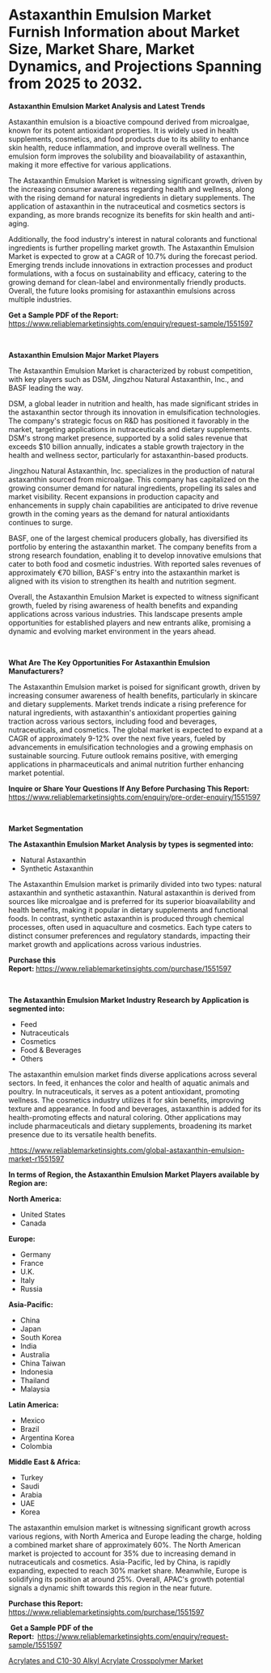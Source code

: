 <p><h1>Astaxanthin Emulsion Market Furnish Information about Market Size, Market Share, Market Dynamics, and Projections Spanning from 2025 to 2032.</h1></p><p><strong>Astaxanthin Emulsion Market Analysis and Latest Trends</strong></p>
<p><p>Astaxanthin emulsion is a bioactive compound derived from microalgae, known for its potent antioxidant properties. It is widely used in health supplements, cosmetics, and food products due to its ability to enhance skin health, reduce inflammation, and improve overall wellness. The emulsion form improves the solubility and bioavailability of astaxanthin, making it more effective for various applications. </p><p>The Astaxanthin Emulsion Market is witnessing significant growth, driven by the increasing consumer awareness regarding health and wellness, along with the rising demand for natural ingredients in dietary supplements. The application of astaxanthin in the nutraceutical and cosmetics sectors is expanding, as more brands recognize its benefits for skin health and anti-aging.</p><p>Additionally, the food industry's interest in natural colorants and functional ingredients is further propelling market growth. The Astaxanthin Emulsion Market is expected to grow at a CAGR of 10.7% during the forecast period. Emerging trends include innovations in extraction processes and product formulations, with a focus on sustainability and efficacy, catering to the growing demand for clean-label and environmentally friendly products. Overall, the future looks promising for astaxanthin emulsions across multiple industries.</p></p>
<p><strong>Get a Sample PDF of the Report:&nbsp;</strong> <a href="https://www.reliablemarketinsights.com/enquiry/request-sample/1551597?utm_campaign=3033&utm_medium=2&utm_source=Github&utm_content=ia&utm_term=02042025&utm_id=astaxanthin-emulsion">https://www.reliablemarketinsights.com/enquiry/request-sample/1551597</a></p>
<p>&nbsp;</p>
<p><strong>Astaxanthin Emulsion Major Market Players</strong></p>
<p><p>The Astaxanthin Emulsion Market is characterized by robust competition, with key players such as DSM, Jingzhou Natural Astaxanthin, Inc., and BASF leading the way. </p><p>DSM, a global leader in nutrition and health, has made significant strides in the astaxanthin sector through its innovation in emulsification technologies. The company's strategic focus on R&D has positioned it favorably in the market, targeting applications in nutraceuticals and dietary supplements. DSM's strong market presence, supported by a solid sales revenue that exceeds $10 billion annually, indicates a stable growth trajectory in the health and wellness sector, particularly for astaxanthin-based products.</p><p>Jingzhou Natural Astaxanthin, Inc. specializes in the production of natural astaxanthin sourced from microalgae. This company has capitalized on the growing consumer demand for natural ingredients, propelling its sales and market visibility. Recent expansions in production capacity and enhancements in supply chain capabilities are anticipated to drive revenue growth in the coming years as the demand for natural antioxidants continues to surge.</p><p>BASF, one of the largest chemical producers globally, has diversified its portfolio by entering the astaxanthin market. The company benefits from a strong research foundation, enabling it to develop innovative emulsions that cater to both food and cosmetic industries. With reported sales revenues of approximately €70 billion, BASF's entry into the astaxanthin market is aligned with its vision to strengthen its health and nutrition segment.</p><p>Overall, the Astaxanthin Emulsion Market is expected to witness significant growth, fueled by rising awareness of health benefits and expanding applications across various industries. This landscape presents ample opportunities for established players and new entrants alike, promising a dynamic and evolving market environment in the years ahead.</p></p>
<p>&nbsp;</p>
<p><strong>What Are The Key Opportunities For Astaxanthin Emulsion Manufacturers?</strong></p>
<p><p>The Astaxanthin Emulsion market is poised for significant growth, driven by increasing consumer awareness of health benefits, particularly in skincare and dietary supplements. Market trends indicate a rising preference for natural ingredients, with astaxanthin's antioxidant properties gaining traction across various sectors, including food and beverages, nutraceuticals, and cosmetics. The global market is expected to expand at a CAGR of approximately 9-12% over the next five years, fueled by advancements in emulsification technologies and a growing emphasis on sustainable sourcing. Future outlook remains positive, with emerging applications in pharmaceuticals and animal nutrition further enhancing market potential.</p></p>
<p><strong>Inquire or Share Your Questions If Any Before Purchasing This Report:</strong> <a href="https://www.reliablemarketinsights.com/enquiry/pre-order-enquiry/1551597?utm_campaign=3033&utm_medium=2&utm_source=Github&utm_content=ia&utm_term=02042025&utm_id=astaxanthin-emulsion">https://www.reliablemarketinsights.com/enquiry/pre-order-enquiry/1551597</a></p>
<p>&nbsp;</p>
<p><strong>Market Segmentation</strong></p>
<p><strong>The Astaxanthin Emulsion Market Analysis by types is segmented into:</strong></p>
<p><ul><li>Natural Astaxanthin</li><li>Synthetic Astaxanthin</li></ul></p>
<p><p>The Astaxanthin Emulsion market is primarily divided into two types: natural astaxanthin and synthetic astaxanthin. Natural astaxanthin is derived from sources like microalgae and is preferred for its superior bioavailability and health benefits, making it popular in dietary supplements and functional foods. In contrast, synthetic astaxanthin is produced through chemical processes, often used in aquaculture and cosmetics. Each type caters to distinct consumer preferences and regulatory standards, impacting their market growth and applications across various industries.</p></p>
<p><strong>Purchase this Report:&nbsp;</strong><a href="https://www.reliablemarketinsights.com/purchase/1551597?utm_campaign=3033&utm_medium=2&utm_source=Github&utm_content=ia&utm_term=02042025&utm_id=astaxanthin-emulsion">https://www.reliablemarketinsights.com/purchase/1551597</a></p>
<p>&nbsp;</p>
<p><strong>The Astaxanthin Emulsion Market Industry Research by Application is segmented into:</strong></p>
<p><ul><li>Feed</li><li>Nutraceuticals</li><li>Cosmetics</li><li>Food & Beverages</li><li>Others</li></ul></p>
<p><p>The astaxanthin emulsion market finds diverse applications across several sectors. In feed, it enhances the color and health of aquatic animals and poultry. In nutraceuticals, it serves as a potent antioxidant, promoting wellness. The cosmetics industry utilizes it for skin benefits, improving texture and appearance. In food and beverages, astaxanthin is added for its health-promoting effects and natural coloring. Other applications may include pharmaceuticals and dietary supplements, broadening its market presence due to its versatile health benefits.</p></p>
<p><a href="https://www.reliablemarketinsights.com/global-astaxanthin-emulsion-market-r1551597?utm_campaign=3033&utm_medium=2&utm_source=Github&utm_content=ia&utm_term=02042025&utm_id=astaxanthin-emulsion">&nbsp;https://www.reliablemarketinsights.com/global-astaxanthin-emulsion-market-r1551597</a></p>
<p><strong>In terms of Region, the Astaxanthin Emulsion Market Players available by Region are:</strong></p>
<p>
    <p> <strong> North America: </strong>
        <ul>
            <li>United States</li>
            <li>Canada</li>
        </ul>
        </p> 
    <p> <strong> Europe: </strong>
        <ul>
            <li>Germany</li>
            <li>France</li>
            <li>U.K.</li>
            <li>Italy</li>
            <li>Russia</li>
        </ul>
        </p> 
    <p> <strong> Asia-Pacific: </strong>
        <ul>
            <li>China</li>
            <li>Japan</li>
            <li>South Korea</li>
            <li>India</li>
            <li>Australia</li>
            <li>China Taiwan</li>
            <li>Indonesia</li>
            <li>Thailand</li>
            <li>Malaysia</li>
        </ul>
        </p> 
    <p> <strong> Latin America: </strong>
        <ul>
            <li>Mexico</li>
            <li>Brazil</li>
            <li>Argentina Korea</li>
            <li>Colombia</li>
        </ul>
        </p> 
    <p> <strong> Middle East & Africa: </strong>
        <ul>
            <li>Turkey</li>
            <li>Saudi</li>
            <li>Arabia</li>
            <li>UAE</li>
            <li>Korea</li>
        </ul>
    </p>
    </p>
<p><p>The astaxanthin emulsion market is witnessing significant growth across various regions, with North America and Europe leading the charge, holding a combined market share of approximately 60%. The North American market is projected to account for 35% due to increasing demand in nutraceuticals and cosmetics. Asia-Pacific, led by China, is rapidly expanding, expected to reach 30% market share. Meanwhile, Europe is solidifying its position at around 25%. Overall, APAC's growth potential signals a dynamic shift towards this region in the near future.</p></p>
<p><strong>Purchase this Report: </strong><a href="https://www.reliablemarketinsights.com/purchase/1551597?utm_campaign=3033&utm_medium=2&utm_source=Github&utm_content=ia&utm_term=02042025&utm_id=astaxanthin-emulsion">https://www.reliablemarketinsights.com/purchase/1551597</a></p>
<p>&nbsp;<strong>Get a Sample PDF of the Report:&nbsp;&nbsp;</strong><a href="https://www.reliablemarketinsights.com/enquiry/request-sample/1551597?utm_campaign=3033&utm_medium=2&utm_source=Github&utm_content=ia&utm_term=02042025&utm_id=astaxanthin-emulsion">https://www.reliablemarketinsights.com/enquiry/request-sample/1551597</a></p>
<p><strong></strong></p>
<p><p><a href="https://github.com/HobertDavis43/Market-Research-Report-List-2/blob/main/acrylates-and-c10-30-alkyl-acrylate-crosspolymer-market.md?utm_campaign=3033&utm_medium=2&utm_source=Github&utm_content=ia&utm_term=02042025&utm_id=astaxanthin-emulsion">Acrylates and C10-30 Alkyl Acrylate Crosspolymer Market</a></p></p>